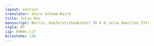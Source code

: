 ```yaml
---
layout: edition
translator: Shira Schwam-Baird
title: folio 64v
manuscript: Berlin, Kupferstichkabinett 78 D 8 (olim Hamilton 337)
sigla: BT
iip: b064v.tif
milestone: 128
---
```

